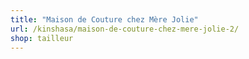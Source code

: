 ```yaml
---
title: "Maison de Couture chez Mère Jolie"
url: /kinshasa/maison-de-couture-chez-mere-jolie-2/
shop: tailleur
---
```

